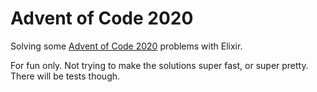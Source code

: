 # Advent of Code 2020

Solving some [Advent of Code 2020](https://adventofcode.com/2020) problems with Elixir.

For fun only. Not trying to make the solutions super fast, or super pretty. There will be tests though.
